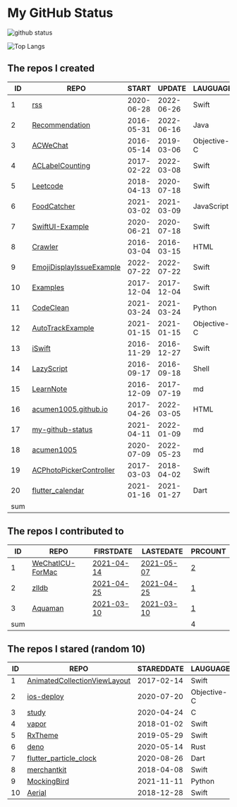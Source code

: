 # My GitHub Status

<img src="https://github-readme-stats-1.yihong0618.vercel.app/api?username=acumen1005&show_icons=true&&&hide_title=true&count_private=true" alt="github status" />

![Top Langs](https://github-readme-stats-1.yihong0618.vercel.app/api/top-langs/?username=acumen1005&layout=compact)

<!--START_SECTION:my_github-->
## The repos I created
| ID  |                                        REPO                                        |   START    |   UPDATE   |  LAUGUAGE   | STARS |
|-----|------------------------------------------------------------------------------------|------------|------------|-------------|-------|
|   1 | [rss](https://github.com/acumen1005/rss)                                           | 2020-06-28 | 2022-06-26 | Swift       |    41 |
|   2 | [Recommendation](https://github.com/acumen1005/Recommendation)                     | 2016-05-31 | 2022-06-16 | Java        |    25 |
|   3 | [ACWeChat](https://github.com/acumen1005/ACWeChat)                                 | 2016-05-14 | 2019-03-06 | Objective-C |    14 |
|   4 | [ACLabelCounting](https://github.com/acumen1005/ACLabelCounting)                   | 2017-02-22 | 2022-03-08 | Swift       |    12 |
|   5 | [Leetcode](https://github.com/acumen1005/Leetcode)                                 | 2018-04-13 | 2020-07-18 | Swift       |     1 |
|   6 | [FoodCatcher](https://github.com/acumen1005/FoodCatcher)                           | 2021-03-02 | 2021-03-09 | JavaScript  |     1 |
|   7 | [SwiftUI-Example](https://github.com/acumen1005/SwiftUI-Example)                   | 2020-06-21 | 2020-07-18 | Swift       |     1 |
|   8 | [Crawler](https://github.com/acumen1005/Crawler)                                   | 2016-03-04 | 2016-03-15 | HTML        |     0 |
|   9 | [EmojiDisplayIssueExample](https://github.com/acumen1005/EmojiDisplayIssueExample) | 2022-07-22 | 2022-07-22 | Swift       |     0 |
|  10 | [Examples](https://github.com/acumen1005/Examples)                                 | 2017-12-04 | 2017-12-04 | Swift       |     0 |
|  11 | [CodeClean](https://github.com/acumen1005/CodeClean)                               | 2021-03-24 | 2021-03-24 | Python      |     0 |
|  12 | [AutoTrackExample](https://github.com/acumen1005/AutoTrackExample)                 | 2021-01-15 | 2021-01-15 | Objective-C |     0 |
|  13 | [iSwift](https://github.com/acumen1005/iSwift)                                     | 2016-11-29 | 2016-12-27 | Swift       |     0 |
|  14 | [LazyScript](https://github.com/acumen1005/LazyScript)                             | 2016-09-17 | 2016-09-18 | Shell       |     0 |
|  15 | [LearnNote](https://github.com/acumen1005/LearnNote)                               | 2016-12-09 | 2017-07-19 | md          |     0 |
|  16 | [acumen1005.github.io](https://github.com/acumen1005/acumen1005.github.io)         | 2017-04-26 | 2022-03-05 | HTML        |     0 |
|  17 | [my-github-status](https://github.com/acumen1005/my-github-status)                 | 2021-04-11 | 2022-01-09 | md          |     0 |
|  18 | [acumen1005](https://github.com/acumen1005/acumen1005)                             | 2020-07-09 | 2022-05-23 | md          |     0 |
|  19 | [ACPhotoPickerController](https://github.com/acumen1005/ACPhotoPickerController)   | 2017-03-03 | 2018-04-02 | Swift       |     0 |
|  20 | [flutter_calendar](https://github.com/acumen1005/flutter_calendar)                 | 2021-01-16 | 2021-01-27 | Dart        |     0 |
| sum |                                                                                    |            |            |             |    95 |

## The repos I contributed to
| ID  |                               REPO                                |                              FIRSTDATE                              |                              LASTEDATE                              |                                        PRCOUNT                                         |
|-----|-------------------------------------------------------------------|---------------------------------------------------------------------|---------------------------------------------------------------------|----------------------------------------------------------------------------------------|
|   1 | [WeChatICU-ForMac](https://github.com/MustangYM/WeChatICU-ForMac) | [2021-04-14](https://github.com/MustangYM/WeChatICU-ForMac/pull/32) | [2021-05-07](https://github.com/MustangYM/WeChatICU-ForMac/pull/35) | [2](https://github.com/MustangYM/WeChatICU-ForMac/pulls?q=is%3Apr+author%3Aacumen1005) |
|   2 | [zlldb](https://github.com/everettjf/zlldb)                       | [2021-04-25](https://github.com/everettjf/zlldb/pull/3)             | [2021-04-25](https://github.com/everettjf/zlldb/pull/3)             | [1](https://github.com/everettjf/zlldb/pulls?q=is%3Apr+author%3Aacumen1005)            |
|   3 | [Aquaman](https://github.com/bawn/Aquaman)                        | [2021-03-10](https://github.com/bawn/Aquaman/pull/7)                | [2021-03-10](https://github.com/bawn/Aquaman/pull/7)                | [1](https://github.com/bawn/Aquaman/pulls?q=is%3Apr+author%3Aacumen1005)               |
| sum |                                                                   |                                                                     |                                                                     |                                                                                      4 |

## The repos I stared (random 10)
| ID |                                           REPO                                            | STAREDDATE |  LAUGUAGE   | LATESTUPDATE |
|----|-------------------------------------------------------------------------------------------|------------|-------------|--------------|
|  1 | [AnimatedCollectionViewLayout](https://github.com/KelvinJin/AnimatedCollectionViewLayout) | 2017-02-14 | Swift       | 2022-08-04   |
|  2 | [ios-deploy](https://github.com/ios-control/ios-deploy)                                   | 2020-07-20 | Objective-C | 2022-08-05   |
|  3 | [study](https://github.com/ming1016/study)                                                | 2020-04-24 | C           | 2022-08-04   |
|  4 | [vapor](https://github.com/vapor/vapor)                                                   | 2018-01-02 | Swift       | 2022-08-06   |
|  5 | [RxTheme](https://github.com/RxSwiftCommunity/RxTheme)                                    | 2019-05-29 | Swift       | 2022-07-23   |
|  6 | [deno](https://github.com/denoland/deno)                                                  | 2020-05-14 | Rust        | 2022-08-07   |
|  7 | [flutter_particle_clock](https://github.com/miickel/flutter_particle_clock)               | 2020-08-26 | Dart        | 2022-07-30   |
|  8 | [merchantkit](https://github.com/benjaminmayo/merchantkit)                                | 2018-04-08 | Swift       | 2022-08-03   |
|  9 | [MockingBird](https://github.com/babysor/MockingBird)                                     | 2021-11-11 | Python      | 2022-08-07   |
| 10 | [Aerial](https://github.com/JohnCoates/Aerial)                                            | 2018-12-28 | Swift       | 2022-08-03   |

<!--END_SECTION:my_github-->